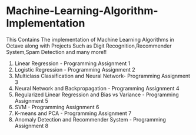 # Machine-Learning-Algorithm-Implementation
This Contains The implementation of Machine Learning Algorithms in Octave along with Projects Such as Digit Recognition,Recommender System,Spam Detection and many more!!

1. Linear Regression - Programming Assignment 1
2. Logistic Regression - Programming Assignment 2
3. Multiclass Classification and Neural Network- Programming Assignment 3
4. Neural Network and Backpropagation - Programming Assignment 4
5. Regularized Linear Regression and Bias vs Variance - Programming Assignment 5
6. SVM - Programming Assignment 6
7. K-means and PCA - Programming Assignment 7
8. Anomaly Detection and Recommender System - Programming Assignment 8
